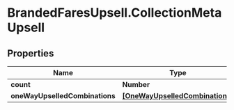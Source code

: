 # BrandedFaresUpsell.CollectionMetaUpsell

## Properties

Name | Type | Description | Notes
------------ | ------------- | ------------- | -------------
**count** | **Number** |  | [optional] 
**oneWayUpselledCombinations** | [**[OneWayUpselledCombinations]**](OneWayUpselledCombinations.md) |  | [optional] 


